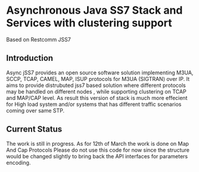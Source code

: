 # Asynchronous Java SS7 Stack and Services with clustering support

Based on Restcomm JSS7

## Introduction

Async jSS7 provides an open source software solution implementing M3UA, SCCP, TCAP, CAMEL, MAP, ISUP protocols for M3UA (SIGTRAN) over IP.
It aims to provide distrubuted jss7 based solution where different protocols may be handled on different nodes , while supporting clustering on TCAP and MAP/CAP level.
As result this version of stack is much more effecient for High load system and/or systems that has different traffic scenarios coming over same STP.

## Current Status

The work is still in progress. As for 12th of March the work is done on Map And Cap Protocols
Please do not use this code for now since the structure would be changed slightly to bring back the API interfaces for parameters encoding.
